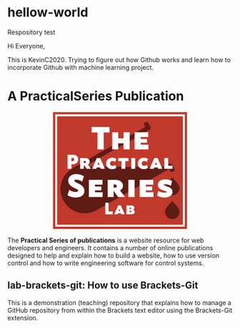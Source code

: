 # hellow-world
Respository test

Hi Everyone,

This is KevinC2020. Trying to figure out how Github works and learn how to incorporate Github with machine learning project.
# A PracticalSeries Publication
     
<p align="center">
    <img src="02-images/cover.png">
</p>
     
The **Practical Series of publications** is a website resource for web developers and engineers. It contains a number of online publications designed to help and explain how to build a website, how to use version control and how to write engineering software for control systems.
     
## lab-brackets-git: How to use Brackets-Git
     
This is a demonstration (teaching) repository that explains how to manage a GitHub repository from within the Brackets text editor using the Brackets-Git extension.
